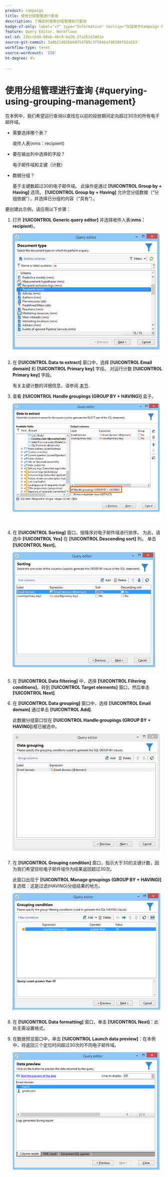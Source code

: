 ```yaml
---
product: campaign
title: 使用分组管理进行查询
description: 了解如何使用分组管理执行查询
badge-v7-only: label="v7" type="Informative" tooltip="仅适用于Campaign Classicv7"
feature: Query Editor, Workflows
exl-id: 23bccb48-60ab-46c9-be26-2fa35243d61e
source-git-commit: 3a9b21d626b60754789c3f594ba798309f62a553
workflow-type: tm+mt
source-wordcount: '258'
ht-degree: 4%

---
```


# 使用分组管理进行查询 {#querying-using-grouping-management}



在本例中，我们希望运行查询以查找在以前的投放期间定向超过30次的所有电子邮件域。

* 需要选择哪个表？

  收件人表(nms：recipient)

* 要在输出列中选择的字段？

  电子邮件域和主键（计数）

* 数据分组？

  基于主键数超过30的电子邮件域。 此操作是通过 **[!UICONTROL Group by + Having]** 选项。 **[!UICONTROL Group by + Having]** 允许您分组数据（“分组依据”），并选择已分组的内容（“具有”）。

要创建此示例，请应用以下步骤：

1. 打开 **[!UICONTROL Generic query editor]** 并选择收件人表(**nms：recipient**)。

   ![](assets/query_editor_02.png)

1. 在 **[!UICONTROL Data to extract]** 窗口中，选择 **[!UICONTROL Email domain]** 和 **[!UICONTROL Primary key]** 字段。 对运行计数 **[!UICONTROL Primary key]** 字段。

   有关主键计数的详细信息，请参阅 [本节](../../platform/using/defining-filter-conditions.md#building-expressions).

1. 查看 **[!UICONTROL Handle groupings (GROUP BY + HAVING)]** 盒子。

   ![](assets/query_editor_nveau_29.png)

1. 在 **[!UICONTROL Sorting]** 窗口，按降序对电子邮件域进行排序。 为此，请选中 **[!UICONTROL Yes]** 在 **[!UICONTROL Descending sort]** 列。 单击 **[!UICONTROL Next]**。

   ![](assets/query_editor_nveau_70.png)

1. 在 **[!UICONTROL Data filtering]** 中，选择 **[!UICONTROL Filtering conditions]**。转到 **[!UICONTROL Target elements]** 窗口，然后单击 **[!UICONTROL Next]**.
1. 在 **[!UICONTROL Data grouping]** 窗口中，选择 **[!UICONTROL Email domain]** 通过单击 **[!UICONTROL Add]**.

   此数据分组窗口仅在 **[!UICONTROL Handle groupings (GROUP BY + HAVING]**)框已被选中。

   ![](assets/query_editor_blocklist_04.png)

1. 在 **[!UICONTROL Grouping condition]** 窗口，指示大于30的主键计数，因为我们希望目标电子邮件域作为结果返回超过30次。

   此窗口出现于 **[!UICONTROL Manage groupings (GROUP BY + HAVING)]** 复选框：这是过滤(HAVING)分组结果的地方。

   ![](assets/query_editor_blocklist_05.png)

1. 在 **[!UICONTROL Data formatting]** 窗口，单击 **[!UICONTROL Next]**：此处无需设置格式。
1. 在数据预览窗口中，单击 **[!UICONTROL Launch data preview]**：在本例中，将返回三个定位时间超过30次的不同电子邮件域。

   ![](assets/query_editor_blocklist_06.png)
